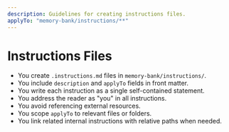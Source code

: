 ```yaml
---
description: Guidelines for creating instructions files.
applyTo: "memory-bank/instructions/**"
---
```


# Instructions Files

- You create `.instructions.md` files in `memory-bank/instructions/`.
- You include `description` and `applyTo` fields in front matter.
- You write each instruction as a single self-contained statement.
- You address the reader as "you" in all instructions.
- You avoid referencing external resources.
- You scope `applyTo` to relevant files or folders.
- You link related internal instructions with relative paths when needed.

